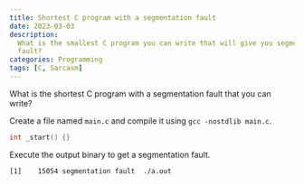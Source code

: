 ```yaml
---
title: Shortest C program with a segmentation fault
date: 2023-03-03
description:
  What is the smallest C program you can write that will give you segmentation
  fault?
categories: Programming
tags: [C, Sarcasm]
---
```


What is the shortest C program with a segmentation fault that you can write?

Create a file named `main.c` and compile it using `gcc -nostdlib main.c`.

```c
int _start() {}
```

Execute the output binary to get a segmentation fault.

```
[1]    15054 segmentation fault  ./a.out
```
